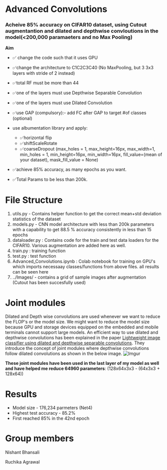 # Advanced Convolutions

### Acheive 85% accuracy on CIFAR10 dataset, using Cutout augmentantion and dilated and depthwise convloutions in the model(<200,000 paramaeters and no Max  Pooling)

**Aim**

- ✅ change the code such that it uses GPU 

- ✅change the architecture to C1C2C3C40  (No MaxPooling, but 3 3x3 layers with stride of 2 instead)  
- ✅total RF must be more than 44 
- ✅one of the layers must use Depthwise Separable Convolution 
- ✅one of the layers must use Dilated Convolution 
- ✅use GAP (compulsory):- add FC after GAP to target #of classes (optional) 
- use albumentation library and apply:
  - ✅horizontal flip 
  - ✅shiftScaleRotate 
  - ✅coarseDropout (max_holes = 1, max_height=16px, max_width=1, min_holes = 1, min_height=16px, min_width=16px, fill_value=(mean of your dataset), mask_fill_value = None)

- ✅achieve 85% accuracy, as many epochs as you want.
- ✅Total Params to be less than 200k. 


# File Structure
 1. utils.py - Contains helper function to get the correct mean+std deviation statistics of the dataset
2. models.py - CNN model architecture with less than 200k parameters with a capability to get 88.5 % accuracy consistently in less than 15 epochs
3. dataloader.py : Contains code for the train and test data loaders for the CIFAR10. Various augmentation are added here as well.
4. train.py : training function
5. test.py : test function
6. Advanced_Convolutions.ipynb : Colab notebook for training on GPU's which imports necessaay classes/functions from above files. all results can be seen here
7. ../Images/ - contains a grid  of sample images after augmentation (Cutout has been succesfully used)

# Joint modules
Dilated and Depth wise convolutions are used whenever we want to reduce the FLOP's or the model size. We might want to reduce the model size because GPU and storage devices equipped on the embedded and mobile terminals cannot support large models. An efficient way to use dilated and depthwise convolutions has been explained in the paper [Lightweight image classifier using dilated and depthwise separable convolutions](https://www.researchgate.net/publication/345401718_Lightweight_image_classifier_using_dilated_and_depthwise_separable_convolutions). They introduce the concept of joint modules where depthwise convolutions follow dilated convolutions as shown in the below image.
![Imgur](https://imgur.com/mpvnSP9.png)

**These joint modules have been used in the last layer of my model as well and have helped me reduce 64960 parameters**: 
(128x64x3x3 - (64x3x3 + 128x64))


# Results
- Model size - 176,234 parmeters (Net4)
- Highest test accuracy - 85.2%
- First reached 85% in the 42nd epoch 

# Group members
Nishant Bhansali

Ruchika Agrawal
 
